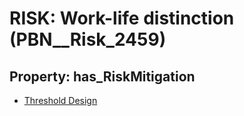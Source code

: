 # RISK: __Work-life distinction__ (PBN__Risk_2459)

## Property: has_RiskMitigation

* [Threshold Design](PBN__Mitigation_141)

